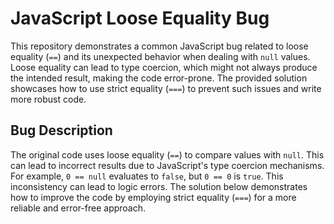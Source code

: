 # JavaScript Loose Equality Bug

This repository demonstrates a common JavaScript bug related to loose equality (`==`) and its unexpected behavior when dealing with `null` values.  Loose equality can lead to type coercion, which might not always produce the intended result, making the code error-prone.  The provided solution showcases how to use strict equality (`===`) to prevent such issues and write more robust code.

## Bug Description
The original code uses loose equality (`==`) to compare values with `null`. This can lead to incorrect results due to JavaScript's type coercion mechanisms.  For example, `0 == null` evaluates to `false`, but `0 == 0` is `true`. This inconsistency can lead to logic errors. The solution below demonstrates how to improve the code by employing strict equality (`===`) for a more reliable and error-free approach.